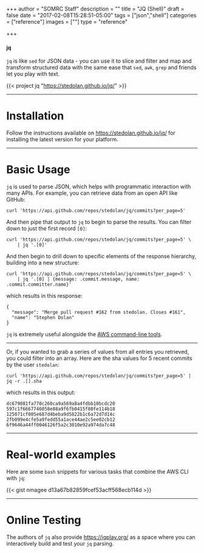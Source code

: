 +++
author = "SOMRC Staff"
description = ""
title = "JQ (Shell)"
draft = false
date = "2017-02-08T15:28:51-05:00"
tags = ["json","shell"]
categories = ["reference"]
images = [""]
type = "reference"

+++

<div class="bd-callout bd-callout-warning">
<h4>jq</h4>
<code>jq</code> is like <code>sed</code> for JSON data - you can use it to slice and filter and map and transform structured data with 
the same ease that <code>sed</code>, <code>awk</code>, <code>grep</code> and friends let you play with text.
</div>

{{< project jq "https://stedolan.github.io/jq/" >}}

- - -

# Installation

Follow the instructions available on https://stedolan.github.io/jq/ for installing the latest version for your platform. 

- - -

# Basic Usage

`jq` is used to parse JSON, which helps with programmatic interaction with many APIs. For example, you can retrieve data from an open API like GitHub:

    curl 'https://api.github.com/repos/stedolan/jq/commits?per_page=5'

And then pipe that output to `jq` to begin to parse the results. You can filter down to just the first record `[0]`:

    curl 'https://api.github.com/repos/stedolan/jq/commits?per_page=5' \
        | jq '.[0]'

And then begin to drill down to specific elements of the response hierarchy, building into a new structure:

    curl 'https://api.github.com/repos/stedolan/jq/commits?per_page=5' \
        | jq '.[0] | {message: .commit.message, name: .commit.committer.name}'

which results in this response:

    {
      "message": "Merge pull request #162 from stedolan. Closes #161",
      "name": "Stephen Dolan"
    }

`jq` is extremely useful alongside the [AWS command-line tools](https://somrc.virginia.edu/userinfo/reference/aws-cli/).

- - -

Or, if you wanted to grab a series of values from all entries you retrieved, you could filter into an array. Here are the sha values for 5 recent commits by the user `stedolan`:

    curl 'https://api.github.com/repos/stedolan/jq/commits?per_page=5' | jq -r .[].sha

which results in this output:

    dc679081fa770c260ca9a569a8a4fdbb10bcdc20
    597c1f6667746058e88a9f6fb0415f80fe114b18
    125071cf005e687d4beba9d5822b1c6a72d7d14c
    2fb099e4cfe5a9fedd55a1ace44ae2c5ee02cb12
    6f9646a44ff0046126f5a2c3010e92a974da7c48

- - -

# Real-world examples

Here are some `bash` snippets for various tasks that combine the AWS CLI with `jq`:

{{< gist nmagee d13a67b82859fcef53acff568ecb114d >}}

- - -

# Online Testing

The authors of `jq` also provide https://jqplay.org/ as a space where you can interactively build and test your `jq` parsing.
